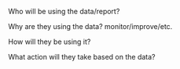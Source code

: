 

Who will be using the data/report?

Why are they using the data? monitor/improve/etc.

How will they be using it?

What action will they take based on the data?